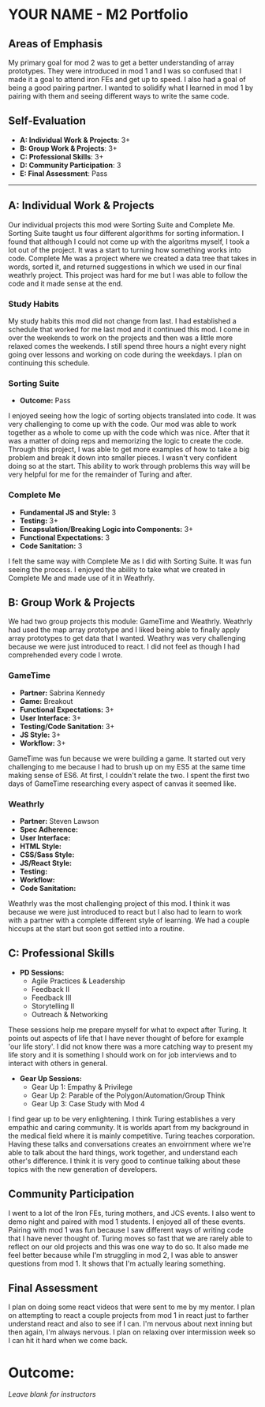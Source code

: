 # YOUR NAME - M2 Portfolio

## Areas of Emphasis

My primary goal for mod 2 was to get a better understanding of array prototypes. They were introduced in mod 1 and I was so confused that I made it a goal to attend iron FEs and get up to speed. I also had a goal of being a good pairing partner. I wanted to solidify what I learned in mod 1 by pairing with them and seeing different ways to write the same code. 

## Self-Evaluation

* **A: Individual Work & Projects**: 3+
* **B: Group Work & Projects**: 3+
* **C: Professional Skills**: 3+
* **D: Community Participation**: 3
* **E: Final Assessment**: Pass 

-----------------------

## A: Individual Work & Projects

Our individual projects this mod were Sorting Suite and Complete Me. Sorting Suite taught us four different algorithms for sorting information. I found that although I could not come up with the algoritms myself, I took a lot out of the project. It was a start to turning how something works into code. Complete Me was a project where we created a data tree that takes in words, sorted it, and returned suggestions in which we used in our final weathrly project. This project was hard for me but I was able to follow the code and it made sense at the end. 

### Study Habits

My study habits this mod did not change from last. I had established a schedule that worked for me last mod and it continued this mod. I come in over the weekends to work on the projects and then was a little more relaxed comes the weekends. I still spend three hours a night every night going over lessons and working on code during the weekdays. I plan on continuing this schedule.

### Sorting Suite
* **Outcome:** Pass

I enjoyed seeing how the logic of sorting objects translated into code. It was very challenging to come up with the code. Our mod was able to work together as a whole to come up with the code which was nice. After that it was a matter of doing reps and memorizing the logic to create the code. Through this project, I was able to get more examples of how to take a big problem and break it down into smaller pieces. I wasn't very confident doing so at the start. This ability to work through problems this way will be very helpful for me for the remainder of Turing and after.  


### Complete Me
* **Fundamental JS and Style:** 3
* **Testing:** 3+
* **Encapsulation/Breaking Logic into Components:** 3+
* **Functional Expectations:** 3
* **Code Sanitation:** 3

I felt the same way with Complete Me as I did with Sorting Suite. It was fun seeing the process. I enjoyed the ability to take what we created in Complete Me and made use of it in Weathrly. 

## B: Group Work & Projects

We had two group projects this module: GameTime and Weathrly. Weathrly had used the map array prototype and I liked being able to finally apply array prototypes to get data that I wanted. Weathry was very challenging because we were just introduced to react. I did not feel as though I had comprehended every code I wrote. 

### GameTime
* **Partner:** Sabrina Kennedy
* **Game:** Breakout
* **Functional Expectations:** 3+
* **User Interface:** 3+
* **Testing/Code Sanitation:** 3+
* **JS Style:** 3+
* **Workflow:** 3+

GameTime was fun because we were building a game. It started out very challenging to me because I had to brush up on my ES5 at the same time making sense of ES6. At first, I couldn't relate the two. I spent the first two days of GameTime researching every aspect of canvas it seemed like.

### Weathrly
* **Partner:** Steven Lawson
* **Spec Adherence:** 
* **User Interface:** 
* **HTML Style:** 
* **CSS/Sass Style:** 
* **JS/React Style:** 
* **Testing:** 
* **Workflow:** 
* **Code Sanitation:** 

Weathrly was the most challenging project of this mod. I think it was because we were just introduced to react but I also had to learn to work with a partner with a complete different style of learning. We had a couple hiccups at the start but soon got settled into a routine. 

## C: Professional Skills

* **PD Sessions:**
  * Agile Practices & Leadership
  * Feedback II
  * Feedback III
  * Storytelling II
  * Outreach & Networking

These sessions help me prepare myself for what to expect after Turing. It points out aspects of life that I have never thought of before for example 'our life story'. I did not know there was a more catching way to present my life story and it is something I should work on for job interviews and to interact with others in general. 

* **Gear Up Sessions:**
  * Gear Up 1: Empathy & Privilege
  * Gear Up 2: Parable of the Polygon/Automation/Group Think
  * Gear Up 3: Case Study with Mod 4

I find gear up to be very enlightening. I think Turing establishes a very empathic and caring community. It is worlds apart from my background in the medical field where it is mainly competitive. Turing teaches corporation. Having these talks and conversations creates an envoirnment where we're able to talk about the hard things, work together, and understand each other's difference. I think it is very good to continue talking about these topics with the new generation of developers. 

## Community Participation

I went to a lot of the Iron FEs, turing mothers, and JCS events. I also went to demo night and paired with mod 1 students. I enjoyed all of these events. Pairing with mod 1 was fun because I saw different ways of writing code that I have never thought of. Turing moves so fast that we are rarely able to reflect on our old projects and this was one way to do so. It also made me feel better because while I'm struggling in mod 2, I was able to answer questions from mod 1. It shows that I'm actually learing something. 

## Final Assessment

I plan on doing some react videos that were sent to me by my mentor. I plan on attempting to react a couple projects from mod 1 in react just to farther understand react and also to see if I can. I'm nervous about next inning but then again, I'm always nervous. I plan on relaxing over intermission week so I can hit it hard when we come back.

# Outcome:
_Leave blank for instructors_